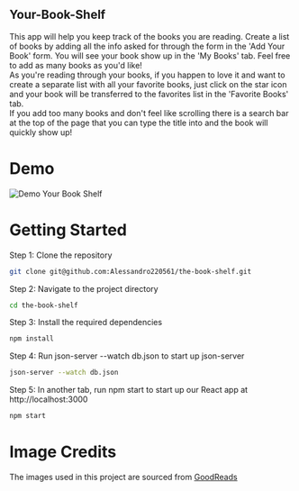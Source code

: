 ## Your-Book-Shelf

This app will help you keep track of the books you are reading. Create a list of books by adding all the info asked for through the form in the 'Add Your Book' form. You will see your book show up in the 'My Books' tab. Feel free to add as many books as you'd like!
<br>
As you're reading through your books, if you happen to love it and want to create a separate list with all your favorite books, just click on the star icon and your book will be transferred to the favorites list in the 'Favorite Books' tab.
<br>
If you add too many books and don't feel like scrolling there is a search bar at the top of the page that you can type the title into and the book will quickly show up!

# Demo

![Demo Your Book Shelf](https://media.giphy.com/media/v1.Y2lkPTc5MGI3NjExMjNjaG9laTR2M2syMGtmeTF5b2RpcTkzaHR2Y3BqZzhnMm9hdGhzMSZlcD12MV9pbnRlcm5hbF9naWZfYnlfaWQmY3Q9Zw/V98Wi1FYxXj4eURhxJ/giphy.gif)

# Getting Started

Step 1: Clone the repository

```bash
git clone git@github.com:Alessandro220561/the-book-shelf.git
```

Step 2: Navigate to the project directory

```bash
cd the-book-shelf
```

Step 3: Install the required dependencies

```bash
npm install
```

Step 4: Run json-server --watch db.json to start up json-server

```bash
json-server --watch db.json
```

Step 5: In another tab, run npm start to start up our React app at http://localhost:3000

```bash
npm start
```

# Image Credits

The images used in this project are sourced from [GoodReads]('https://www.goodreads.com/')
